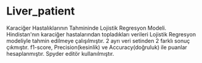 # Liver_patient
Karaciğer Hastalıklarının Tahmininde Lojistik Regresyon Modeli. 
Hindistan'nın karaciğer hastalarından topladıkları verileri Lojistik Regresyon modeliyle tahmin edilmeye çalışılmıştır. 2 ayrı veri setinden 2 farklı sonuç çıkmıştır.
f1-score, Precision(kesinlik) ve Accuracy(doğruluk) ile puanlar hesaplanmıştır.
Spyder editör kullanılmıştır.
